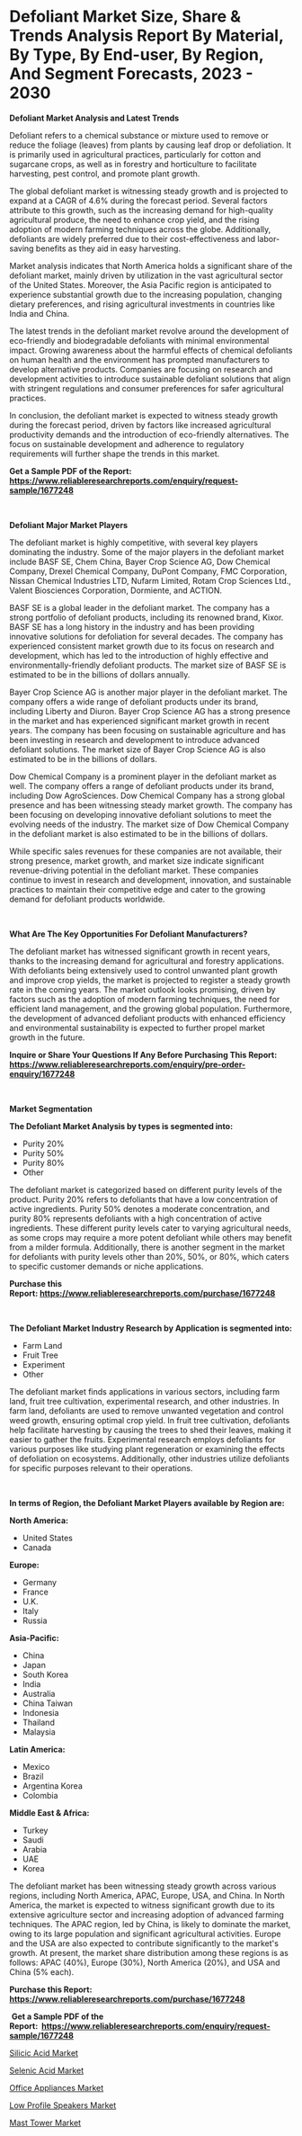 <p><h1>Defoliant Market Size, Share & Trends Analysis Report By Material, By Type, By End-user, By Region, And Segment Forecasts, 2023 - 2030</h1></p><p><strong>Defoliant Market Analysis and Latest Trends</strong></p>
<p><p>Defoliant refers to a chemical substance or mixture used to remove or reduce the foliage (leaves) from plants by causing leaf drop or defoliation. It is primarily used in agricultural practices, particularly for cotton and sugarcane crops, as well as in forestry and horticulture to facilitate harvesting, pest control, and promote plant growth.</p><p>The global defoliant market is witnessing steady growth and is projected to expand at a CAGR of 4.6% during the forecast period. Several factors attribute to this growth, such as the increasing demand for high-quality agricultural produce, the need to enhance crop yield, and the rising adoption of modern farming techniques across the globe. Additionally, defoliants are widely preferred due to their cost-effectiveness and labor-saving benefits as they aid in easy harvesting.</p><p>Market analysis indicates that North America holds a significant share of the defoliant market, mainly driven by utilization in the vast agricultural sector of the United States. Moreover, the Asia Pacific region is anticipated to experience substantial growth due to the increasing population, changing dietary preferences, and rising agricultural investments in countries like India and China.</p><p>The latest trends in the defoliant market revolve around the development of eco-friendly and biodegradable defoliants with minimal environmental impact. Growing awareness about the harmful effects of chemical defoliants on human health and the environment has prompted manufacturers to develop alternative products. Companies are focusing on research and development activities to introduce sustainable defoliant solutions that align with stringent regulations and consumer preferences for safer agricultural practices.</p><p>In conclusion, the defoliant market is expected to witness steady growth during the forecast period, driven by factors like increased agricultural productivity demands and the introduction of eco-friendly alternatives. The focus on sustainable development and adherence to regulatory requirements will further shape the trends in this market.</p></p>
<p><strong>Get a Sample PDF of the Report:&nbsp; <a href="https://www.reliableresearchreports.com/enquiry/request-sample/1677248">https://www.reliableresearchreports.com/enquiry/request-sample/1677248</a></strong></p>
<p>&nbsp;</p>
<p><strong>Defoliant Major Market Players</strong></p>
<p><p>The defoliant market is highly competitive, with several key players dominating the industry. Some of the major players in the defoliant market include BASF SE, Chem China, Bayer Crop Science AG, Dow Chemical Company, Drexel Chemical Company, DuPont Company, FMC Corporation, Nissan Chemical Industries LTD, Nufarm Limited, Rotam Crop Sciences Ltd., Valent Biosciences Corporation, Dormiente, and ACTION.</p><p>BASF SE is a global leader in the defoliant market. The company has a strong portfolio of defoliant products, including its renowned brand, Kixor. BASF SE has a long history in the industry and has been providing innovative solutions for defoliation for several decades. The company has experienced consistent market growth due to its focus on research and development, which has led to the introduction of highly effective and environmentally-friendly defoliant products. The market size of BASF SE is estimated to be in the billions of dollars annually.</p><p>Bayer Crop Science AG is another major player in the defoliant market. The company offers a wide range of defoliant products under its brand, including Liberty and Diuron. Bayer Crop Science AG has a strong presence in the market and has experienced significant market growth in recent years. The company has been focusing on sustainable agriculture and has been investing in research and development to introduce advanced defoliant solutions. The market size of Bayer Crop Science AG is also estimated to be in the billions of dollars.</p><p>Dow Chemical Company is a prominent player in the defoliant market as well. The company offers a range of defoliant products under its brand, including Dow AgroSciences. Dow Chemical Company has a strong global presence and has been witnessing steady market growth. The company has been focusing on developing innovative defoliant solutions to meet the evolving needs of the industry. The market size of Dow Chemical Company in the defoliant market is also estimated to be in the billions of dollars.</p><p>While specific sales revenues for these companies are not available, their strong presence, market growth, and market size indicate significant revenue-driving potential in the defoliant market. These companies continue to invest in research and development, innovation, and sustainable practices to maintain their competitive edge and cater to the growing demand for defoliant products worldwide.</p></p>
<p>&nbsp;</p>
<p><strong>What Are The Key Opportunities For Defoliant Manufacturers?</strong></p>
<p><p>The defoliant market has witnessed significant growth in recent years, thanks to the increasing demand for agricultural and forestry applications. With defoliants being extensively used to control unwanted plant growth and improve crop yields, the market is projected to register a steady growth rate in the coming years. The market outlook looks promising, driven by factors such as the adoption of modern farming techniques, the need for efficient land management, and the growing global population. Furthermore, the development of advanced defoliant products with enhanced efficiency and environmental sustainability is expected to further propel market growth in the future.</p></p>
<p><strong>Inquire or Share Your Questions If Any Before Purchasing This Report: <a href="https://www.reliableresearchreports.com/enquiry/pre-order-enquiry/1677248">https://www.reliableresearchreports.com/enquiry/pre-order-enquiry/1677248</a></strong></p>
<p>&nbsp;</p>
<p><strong>Market Segmentation</strong></p>
<p><strong>The Defoliant Market Analysis by types is segmented into:</strong></p>
<p><ul><li>Purity 20%</li><li>Purity 50%</li><li>Purity 80%</li><li>Other</li></ul></p>
<p><p>The defoliant market is categorized based on different purity levels of the product. Purity 20% refers to defoliants that have a low concentration of active ingredients. Purity 50% denotes a moderate concentration, and purity 80% represents defoliants with a high concentration of active ingredients. These different purity levels cater to varying agricultural needs, as some crops may require a more potent defoliant while others may benefit from a milder formula. Additionally, there is another segment in the market for defoliants with purity levels other than 20%, 50%, or 80%, which caters to specific customer demands or niche applications.</p></p>
<p><strong>Purchase this Report:&nbsp;<a href="https://www.reliableresearchreports.com/purchase/1677248">https://www.reliableresearchreports.com/purchase/1677248</a></strong></p>
<p>&nbsp;</p>
<p><strong>The Defoliant Market Industry Research by Application is segmented into:</strong></p>
<p><ul><li>Farm Land</li><li>Fruit Tree</li><li>Experiment</li><li>Other</li></ul></p>
<p><p>The defoliant market finds applications in various sectors, including farm land, fruit tree cultivation, experimental research, and other industries. In farm land, defoliants are used to remove unwanted vegetation and control weed growth, ensuring optimal crop yield. In fruit tree cultivation, defoliants help facilitate harvesting by causing the trees to shed their leaves, making it easier to gather the fruits. Experimental research employs defoliants for various purposes like studying plant regeneration or examining the effects of defoliation on ecosystems. Additionally, other industries utilize defoliants for specific purposes relevant to their operations.</p></p>
<p>&nbsp;</p>
<p><strong>In terms of Region, the Defoliant Market Players available by Region are:</strong></p>
<p>
    <p> <strong> North America: </strong>
        <ul>
            <li>United States</li>
            <li>Canada</li>
        </ul>
        </p> 
    <p> <strong> Europe: </strong>
        <ul>
            <li>Germany</li>
            <li>France</li>
            <li>U.K.</li>
            <li>Italy</li>
            <li>Russia</li>
        </ul>
        </p> 
    <p> <strong> Asia-Pacific: </strong>
        <ul>
            <li>China</li>
            <li>Japan</li>
            <li>South Korea</li>
            <li>India</li>
            <li>Australia</li>
            <li>China Taiwan</li>
            <li>Indonesia</li>
            <li>Thailand</li>
            <li>Malaysia</li>
        </ul>
        </p> 
    <p> <strong> Latin America: </strong>
        <ul>
            <li>Mexico</li>
            <li>Brazil</li>
            <li>Argentina Korea</li>
            <li>Colombia</li>
        </ul>
        </p> 
    <p> <strong> Middle East & Africa: </strong>
        <ul>
            <li>Turkey</li>
            <li>Saudi</li>
            <li>Arabia</li>
            <li>UAE</li>
            <li>Korea</li>
        </ul>
    </p>
    </p>
<p><p>The defoliant market has been witnessing steady growth across various regions, including North America, APAC, Europe, USA, and China. In North America, the market is expected to witness significant growth due to its extensive agriculture sector and increasing adoption of advanced farming techniques. The APAC region, led by China, is likely to dominate the market, owing to its large population and significant agricultural activities. Europe and the USA are also expected to contribute significantly to the market's growth. At present, the market share distribution among these regions is as follows: APAC (40%), Europe (30%), North America (20%), and USA and China (5% each).</p></p>
<p><strong>Purchase this Report: <a href="https://www.reliableresearchreports.com/purchase/1677248">https://www.reliableresearchreports.com/purchase/1677248</a></strong></p>
<p>&nbsp;<strong>Get a Sample PDF of the Report:&nbsp;&nbsp;<a href="https://www.reliableresearchreports.com/enquiry/request-sample/1677248">https://www.reliableresearchreports.com/enquiry/request-sample/1677248</a></strong></p>
<p><strong></strong></p>
<p><p><a href="https://github.com/rahu1502/Market-Research-Report-List-1/blob/main/silicic-acid-market.md">Silicic Acid Market</a></p><p><a href="https://github.com/rahu1505/Market-Research-Report-List-1/blob/main/selenic-acid-market.md">Selenic Acid Market</a></p><p><a href="https://medium.com/@reportprime04/decoding-office-appliances-market-metrics-market-share-trends-and-growth-patterns-a27f3b69fadd">Office Appliances Market</a></p><p><a href="https://medium.com/@joycelucas56/low-profile-speakers-market-size-cagr-trends-2024-2030-55bb783ecda0">Low Profile Speakers Market</a></p><p><a href="https://medium.com/@reportprime05/mast-tower-market-outlook-industry-overview-and-forecast-2023-to-2030-65e2873e8609">Mast Tower Market</a></p></p>